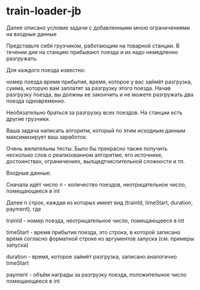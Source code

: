# train-loader-jb

Далее описано условие задачи с добавленными мною ограничениями на входные данные

Представьте себя грузчиком, работающим на товарной станции. В течении дня на станцию прибывают поезда и их надо немедленно разгружать.

Для каждого поезда известно:

номер поезда
время прибытия,
время, которое у вас займёт разгрузка,
сумма, которую вам заплатят за разгрузку этого поезда.
Начав разгрузку поезда, вы должны ее закончить и не можете разгружать два поезда одновременно.

Необязательно браться за разгрузку всех поездов. На станции есть другие грузчики.

Ваша задача написать алгоритм, который по этим исходным данным максимизирует ваш заработок.

Очень желательны тесты. Было бы прекрасно также получить несколько слов о реализованном алгоритме, его источнике, достоинствах, ограничениях, вылщедтчислительной сложности и тп.

Входные данные:

Сначала идёт число n - количество поездов, неотрицательное число, помещающееся в int

Далее n строк, каждая из которых имеет вид (trainId, timeStart, duration, payment), где

trainId - номер поезда, неотрицательное число, помещающееся в int

timeStart - время прибытия поезда, это строка, в которой записано время согласно форматной строке из аргументов запуска (см. примеры запуска)

duration - время, которое займёт разгрузка, записано аналогично timeStart

payment - объём награды за разгрузку поезда, положительное число помещающееся в int
